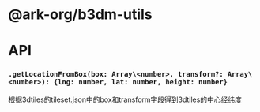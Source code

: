 # @ark-org/b3dm-utils

# API

### `.getLocationFromBox(box: Array\<number>, transform?: Array\<number>): {lng: number, lat: number, height: number}`
根据3dtiles的tileset.json中的box和transform字段得到3dtiles的中心经纬度
